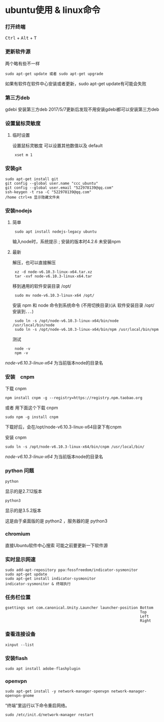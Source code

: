 # ubuntu使用 & linux命令

### 打开终端

<kbd>Ctrl</kbd> + <kbd>Alt</kbd> + <kbd>T</kbd>


### 更新软件源

两个略有些不一样

	sudo apt-get update 或者 sudo apt-get upgrade

如果有软件在软件中心安装或者更新，sudo apt-get update有可能会失败

### 第三方deb

gdebi 安装第三方deb 2017/5/7更新后发现不用安装gdebi都可以安装第三方deb

### 设置鼠标灵敏度

1. 临时设置

   设置鼠标灵敏度 可以设置其他数值以及 default

		xset m 1  

### 安装git

	sudo apt-get install git
	git config --global user.name "ccc_ubuntu"
	git config --global user.email "522978139@qq.com"
	ssh-keygen -t rsa -C "522978139@qq.com"
	/home ctrl+m 显示隐藏文件夹

### 安装nodejs

1. 简单

		sudo apt install nodejs-legacy ubuntu

	输入node时，系统提示 ; 安装的版本时4.2.6 未安装npm

2. 最新

	解压，也可以直接解压

		xz -d node-v6.10.3-linux-x64.tar.xz
		tar -xvf node-v6.10.3-linux-x64.tar

	移到通用的软件安装目录 /opt/

		sudo mv node-v6.10.3-linux-x64 /opt/

	安装 npm 和 node 命令到系统命令 (不用切换目录)(从 软件安装目录 /opt/　安装到．．．)

		sudo ln -s /opt/node-v6.10.3-linux-x64/bin/node /usr/local/bin/node
		sudo ln -s /opt/node-v6.10.3-linux-x64/bin/npm /usr/local/bin/npm

	测试

		node -v
		npm -v

*node-v6.10.3-linux-x64* 为当前版本node的目录名

### 安装　cnpm

下载 cnpm

	npm install cnpm -g --registry=https://registry.npm.taobao.org

或者 用下面这个下载 cnpm

	sudo npm -g install cnpm

下载好后，会在/opt/node-v6.10.3-linux-x64目录下有cnpm

安装 cnpm

	sudo ln -s /opt/node-v6.10.3-linux-x64/bin/cnpm /usr/local/bin/

*node-v6.10.3-linux-x64* 为当前版本node的目录名

### python 问题

	python

显示的是2.7.12版本

	python3

显示的是3.5.2版本

这是由于桌面版的是 python2 ，服务器的是 python3

### chromium

直接Ubuntu软件中心搜索 可能之前要更新一下软件源

### 实时显示网速

	sudo add-apt-repository ppa:fossfreedom/indicator-sysmonitor
	sudo apt-get update
	sudo apt-get install indicator-sysmonitor
	indicator-sysmonitor & 终端执行

### 任务栏位置

	gsettings set com.canonical.Unity.Launcher launcher-position Bottom
	                                                             Top
	                                                             Left
	                                                             Right

### 查看连接设备

	xinput --list

### 安装flash

	sudo apt install adobe-flashplugin

### openvpn

	sudo apt-get install -y network-manager-openvpn network-manager-openvpn-gnome

“终端”里运行以下命令重启网络。

	sudo /etc/init.d/network-manager restart
